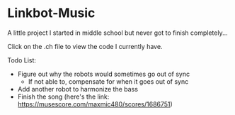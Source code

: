 # Linkbot-Music

A little project I started in middle school but never got to finish completely...

Click on the .ch file to view the code I currently have.

Todo List:
 - Figure out why the robots would sometimes go out of sync
    - If not able to, compensate for when it goes out of sync
 - Add another robot to harmonize the bass
 - Finish the song (here's the link: https://musescore.com/maxmic480/scores/1686751)
